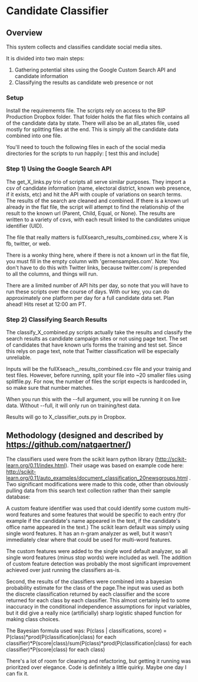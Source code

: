 # Candidate Classifier

## Overview

This system collects and classifies candidate social media sites.

It is divided into two main steps:
1. Gathering potential sites using the Google Custom Search API and candidate information 
2. Classifying the results as candidate web presence or not

### Setup
Install the requirememts file. 
The scripts rely on access to the BIP Production Dropbox folder. 
That folder holds the flat files which contains all of the candidate data by state.
There will also be an all_states file, used mostly for splitting files at the end. This is simply all the candidate data combined into one file. 

You'll need to touch the following files in each of the social media directories for the scripts to run happily:
[ test this and include]


### Step 1) Using the Google Search API

The get_X_links.py trio of scripts all serve similar purposes. They import a csv of candidate information (name, electoral district, known web presence, if it exists, etc) and hit the API with couple of variations on search terms. The results of the search are cleaned and combined. If there is a known url already in the flat file, the script will attempt to find the relationship of the result to the known url (Parent, Child, Equal, or None). The results are written to a variety of csvs, with each result linked to the candidates unique identifier (UID). 

The file that really matters is fullXsearch_results_combined.csv, where X is fb, twitter, or web.

There is a wonky thing here, where if there is not a known url in the flat file, you must fill in the empty column with 'gernensamples.com'. Note: You don't have to do this with Twitter links, because twitter.com/ is prepended to all the columns, and things will run. 

There are a limited number of API hits per day, so note that you will have to run these scripts over the course of days. With our key, you can do approximately one platform per day for a full candidate data set. Plan ahead! 
Hits reset at 12:00 am PT.


### Step 2) Classifying Search Results

The classify_X_combined.py scripts actually take the results and classify the search results as candidate campaign sites or not using page text. The set of candidates that have known urls forms the training and test set. Since this relys on page text, note that Twitter classification will be especially unreliable. 

Inputs will be the fullXseach__results_combined.csv file and your trainig and test files. However, before running, split your file into ~20 smaller files using splitfile.py. For now, the number of files the script expects is hardcoded in, so make sure that number matches. 

When you run this with the --full argument, you will be running it on live data. Without --full, it will only run on training/test data.

Results will go to X_classifier_outs.py in Dropbox.

## Methodology (designed and described by https://github.com/natgaertner/)

The classifiers used were from the scikit learn python library (http://scikit-learn.org/0.11/index.html). Their usage was  based on example code here: http://scikit-learn.org/0.11/auto_examples/document_classification_20newsgroups.html . Two significant modifications were made to this code, other than obviously pulling data from this search text collection rather than their sample database:

A custom feature identifier was used that could identify some custom multi-word features and some features that would be specific to each entry (for example if the candidate's name appeared in the text, if the candidate's office name appeared in the text.) The scikit learn default was simply using single word features. It has an n-gram analyzer as well, but it wasn't immediately clear where that could be used for multi-word features.

The custom features were added to the single word default analyzer, so all single word features (minus stop words) were included as well. The addition of custom feature detection was probably the most significant improvement achieved over just running the classifiers as-is.

Second, the results of the classifiers were combined into a bayesian probability estimate for the class of the page.The input was used as both the discrete classification returned by each classifier and the score returned for each class by each classifier. This almost certainly led to some inaccuracy in the conditional independence assumptions for input variables, but it did give a really nice (artificially) sharp logistic shaped function for making class choices.

The Bayesian formula used was:
P(class | classifications, score) = P(class)*prod(P(classification|class) for each classifier)*P(score|class)/sum(P(class)*prod(P(classification|class) for each classifier)*P(score|class) for each class)


There's a lot of room for cleaning and refactoring, but getting it running was prioritzed over elegance. Code is definitely a little quirky. Maybe one day I can fix it.